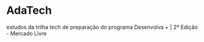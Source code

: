# AdaTech
estudos da trilha tech de preparação do programa Desenvolva + | 2º Edição - Mercado Livre
